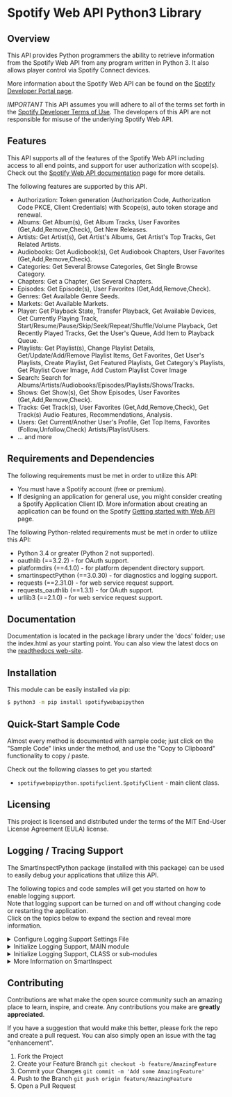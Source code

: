 <h1 class="modulename">
Spotify Web API Python3 Library
</h1>

## Overview
This API provides Python programmers the ability to retrieve information from the Spotify Web API from any program written in Python 3.  It also allows player control via Spotify Connect devices.

More information about the Spotify Web API can be found on the <a href="https://developer.spotify.com/documentation/web-api" target="_blank">Spotify Developer Portal page</a>.

*IMPORTANT*
This API assumes you will adhere to all of the terms set forth in the <a href="https://developer.spotify.com/terms" target="_blank">Spotify Developer Terms of Use</a>.  The developers of this API are not responsible for misuse of the underlying Spotify Web API.

## Features

This API supports all of the features of the Spotify Web API including access to all end points, and support for user authorization with scope(s).  Check out the [Spotify Web API documentation](https://developer.spotify.com/documentation/web-api) page for more details.

The following features are supported by this API.
- Authorization: Token generation (Authorization Code, Authorization Code PKCE, Client Credentials) with Scope(s), auto token storage and renewal.
- Albums: Get Album(s), Get Album Tracks, User Favorites (Get,Add,Remove,Check), Get New Releases.
- Artists: Get Artist(s), Get Artist's Albums, Get Artist's Top Tracks, Get Related Artists.
- Audiobooks: Get Audiobook(s), Get Audiobook Chapters, User Favorites (Get,Add,Remove,Check).
- Categories: Get Several Browse Categories, Get Single Browse Category.
- Chapters: Get a Chapter, Get Several Chapters.
- Episodes: Get Episode(s), User Favorites (Get,Add,Remove,Check).
- Genres: Get Available Genre Seeds.
- Markets: Get Available Markets.
- Player: Get Playback State, Transfer Playback, Get Available Devices, Get Currently Playing Track, Start/Resume/Pause/Skip/Seek/Repeat/Shuffle/Volume Playback, Get Recently Played Tracks, Get the User's Queue, Add Item to Playback Queue.
- Playlists: Get Playlist(s), Change Playlist Details, Get/Update/Add/Remove Playlist Items, Get Favorites, Get User's Playlists, Create Playlist, Get Featured Playlists, Get Category's Playlists, Get Playlist Cover Image, Add Custom Playlist Cover Image
- Search: Search for Albums/Artists/Audiobooks/Episodes/Playlists/Shows/Tracks.
- Shows: Get Show(s), Get Show Episodes, User Favorites (Get,Add,Remove,Check).
- Tracks: Get Track(s), User Favorites (Get,Add,Remove,Check), Get Track(s) Audio Features, Recommendations, Analysis.
- Users: Get Current/Another User's Profile, Get Top Items, Favorites (Follow,Unfollow,Check) Artists/Playlist/Users.
- ... and more

## Requirements and Dependencies
The following requirements must be met in order to utilize this API:

* You must have a Spotify account (free or premium).
* If designing an application for general use, you might consider creating a Spotify Application Client ID.  More information about creating an application can be found on the Spotify [Getting started with Web API](https://developer.spotify.com/documentation/web-api/tutorials/getting-started) page.

The following Python-related requirements must be met in order to utilize this API:

* Python 3.4 or greater (Python 2 not supported).
* oauthlib (==3.2.2) - for OAuth support.
* platformdirs (==4.1.0) - for platform dependent directory support.
* smartinspectPython (==3.0.30) - for diagnostics and logging support.
* requests (==2.31.0) - for web service request support.
* requests_oauthlib (==1.3.1) - for OAuth support.
* urllib3 (==2.1.0) - for web service request support.

## Documentation
Documentation is located in the package library under the 'docs' folder; use the index.html as your starting point. 
You can also view the latest docs on the <a href="https://spotifywebapipython.readthedocs.io/en/latest/__init__.html" target="_blank">readthedocs web-site</a>.

## Installation

This module can be easily installed via pip:
``` bash
$ python3 -m pip install spotifywebapipython
```

## Quick-Start Sample Code

Almost every method is documented with sample code; just click on the "Sample Code" links under the method, and use the "Copy to Clipboard" functionality to copy / paste.

Check out the following classes to get you started:
- `spotifywebapipython.spotifyclient.SpotifyClient` - main client class.

## Licensing
This project is licensed and distributed under the terms of the MIT End-User License Agreement (EULA) license.

## Logging / Tracing Support

The SmartInspectPython package (installed with this package) can be used to easily debug your applications that utilize this API.

The following topics and code samples will get you started on how to enable logging support.  
Note that logging support can be turned on and off without changing code or restarting the application.  
Click on the topics below to expand the section and reveal more information.  

<details>
  <summary>Configure Logging Support Settings File</summary>
  <br/>
  Add the following lines to a new file (e.g. "smartinspect.cfg") in your application startup / test directory.  
  Note the file name can be whatever you like, just specify it on the call to `SiAuto.Si.LoadConfiguration()` when initializing the logger.

``` ini
; smartinspect.cfg

; SmartInspect Logging Configuration General settings.
; - "Enabled" parameter to turn logging on (True) or off (False).
; - "Level" parameter to control the logging level (Debug|Verbose|Message|Warning|Error).
; - "AppName" parameter to control the application name.
Enabled = False 
Level = Verbose
DefaultLevel = Debug
AppName = My Application Name

; SmartInspect Logging Configuration Output settings.
; - Log to SmartInspect Console Viewer running on the specified network address.
Connections = tcp(host=192.168.1.1,port=4228,timeout=5000,reconnect=true,reconnect.interval=10s,async.enabled=true)
; - Log to a file, keeping 14 days worth of logs.
;Connections = "file(filename=\"./tests/logfiles/logfile.log\", rotate=daily, maxparts=14, append=true)"
; - Log to an encrypted file, keeping 14 days worth of logs.
;Connections = "file(filename=\"./tests/logfiles/logfileEncrypted.sil\", encrypt=true, key=""1234567890123456"", rotate=daily, maxparts=14, append=true)"
        
; set defaults for new sessions
; note that session defaults do not apply to the SiAuto.Main session, since
; this session was already added before a configuration file can be loaded. 
; session defaults only apply to newly added sessions and do not affect existing sessions.
SessionDefaults.Active = True
SessionDefaults.Level = Message
SessionDefaults.ColorBG = 0xFFFFFF

; configure some individual session properties.
; note that this does not add the session to the sessionmanager; it simply
; sets the property values IF the session name already exists.
Session.Main.Active = True
Session.Main.ColorBG = 0xFFFFFF
```

</details>

<details>
  <summary>Initialize Logging Support, MAIN module</summary>
  <br/>
  Add the following lines to your program startup module.  
  This will import the necessary package modules, and initialize logging support.  
  NOTE - This code should only be executed one time!  

``` python
# load SmartInspect settings from a configuration settings file.
from smartinspectpython.siauto import *
siConfigPath:str = "./tests/smartinspect.cfg"
SIAuto.Si.LoadConfiguration(siConfigPath)

# start monitoring the configuration file for changes, and reload it when it changes.
# this will check the file for changes every 60 seconds.
siConfig:SIConfigurationTimer = SIConfigurationTimer(SIAuto.Si, siConfigPath)

# get smartinspect logger reference.
_logsi:SISession = SIAuto.Main

# log system environment and application startup parameters.
_logsi.LogSeparator(SILevel.Fatal)
_logsi.LogAppDomain(SILevel.Verbose)
_logsi.LogSystem(SILevel.Verbose)
```

</details>

<details>
  <summary>Initialize Logging Support, CLASS or sub-modules</summary>
  <br/>
  Add the following lines to your program supporting modules.  
  This will import the necessary package modules, and initialize the shared logging session.  

``` python
# get smartinspect logger reference.
from smartinspectpython.siauto import *
_logsi:SISession = SIAuto.Main
```

</details>

<details>
  <summary>More Information on SmartInspect</summary>
  <br/>
  You can use SmartInspectPython by itself to create log files for your own applications.  
  Use the following PIP command to install the SmartInspectPython package from PyPi.org:  

  ``` bash
  $ python3 -m pip install smartinspectpython
  ```

  The SmarrtInspect Redistributable Console Viewer (free) is required to view SmartInspect Log (.sil) formatted log files, as well capture packets via the TcpProtocol or PipeProtocol connections.  The Redistributable Console Viewer can be downloaded from the <a href="https://code-partners.com/offerings/smartinspect/releases/" target="_blank">Code-Partners Software Downloads Page</a>. Note that the "Redistributable Console Viewer" is a free product, while the "SmartInspect Full Setup" is the Professional level viewer that adds a few more bells and whistles for a fee.  Also note that a Console Viewer is NOT required to view plain text (non .sil) formatted log files.
</details>

## Contributing

Contributions are what make the open source community such an amazing place to learn, inspire, and create. Any contributions you make are **greatly appreciated**.

If you have a suggestion that would make this better, please fork the repo and create a pull request. You can also simply open an issue with the tag "enhancement".

1. Fork the Project
2. Create your Feature Branch  `git checkout -b feature/AmazingFeature`
3. Commit your Changes  `git commit -m 'Add some AmazingFeature'`
4. Push to the Branch  `git push origin feature/AmazingFeature`
5. Open a Pull Request
